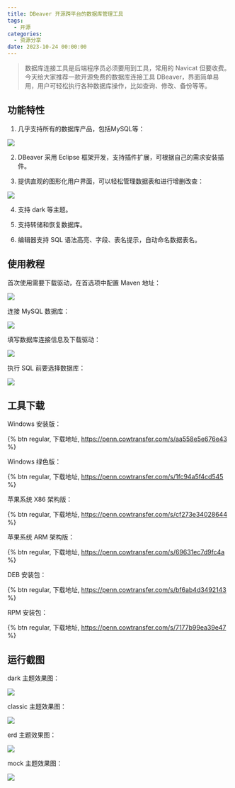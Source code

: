 ```yaml
---
title: DBeaver 开源跨平台的数据库管理工具
tags:
  - 开源
categories:
  - 资源分享
date: 2023-10-24 00:00:00
---
```


> 数据库连接工具是后端程序员必须要用到工具，常用的 Navicat 但要收费。今天给大家推荐一款开源免费的数据库连接工具 DBeaver，界面简单易用，用户可轻松执行各种数据库操作，比如查询、修改、备份等等。

<!-- more -->

## 功能特性

1. 几乎支持所有的数据库产品，包括MySQL等：

![](https://cdn.dusays.com/2023/10/639-1.jpg)

2. DBeaver 采用 Eclipse 框架开发，支持插件扩展，可根据自己的需求安装插件。

3. 提供直观的图形化用户界面，可以轻松管理数据表和进行增删改查：

![](https://cdn.dusays.com/2023/10/639-2.jpg)

4. 支持 dark 等主题。

5. 支持转储和恢复数据库。

6. 编辑器支持 SQL 语法高亮、字段、表名提示，自动命名数据表名。

## 使用教程

首次使用需要下载驱动，在首选项中配置 Maven 地址：

![](https://cdn.dusays.com/2023/10/639-3.jpg)

连接 MySQL 数据库：

![](https://cdn.dusays.com/2023/10/639-4.jpg)

填写数据库连接信息及下载驱动：

![](https://cdn.dusays.com/2023/10/639-5.jpg)

执行 SQL 前要选择数据库：

![](https://cdn.dusays.com/2023/10/639-6.jpg)

## 工具下载

Windows 安装版：

{% btn regular, 下载地址, https://penn.cowtransfer.com/s/aa558e5e676e43 %}

Windows 绿色版：

{% btn regular, 下载地址, https://penn.cowtransfer.com/s/1fc94a5f4cd545 %}

苹果系统 X86 架构版：

{% btn regular, 下载地址, https://penn.cowtransfer.com/s/cf273e34028644 %}

苹果系统 ARM 架构版：

{% btn regular, 下载地址, https://penn.cowtransfer.com/s/69631ec7d9fc4a %}

DEB 安装包：

{% btn regular, 下载地址, https://penn.cowtransfer.com/s/bf6ab4d3492143 %}

RPM 安装包：

{% btn regular, 下载地址, https://penn.cowtransfer.com/s/7177b99ea39e47 %}

## 运行截图

dark 主题效果图：

![](https://cdn.dusays.com/2023/10/639-7.jpg)

classic 主题效果图：

![](https://cdn.dusays.com/2023/10/639-8.jpg)

erd 主题效果图：

![](https://cdn.dusays.com/2023/10/639-9.jpg)

mock 主题效果图：

![](https://cdn.dusays.com/2023/10/639-10.jpg)